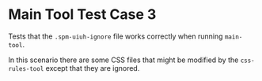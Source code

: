 # Main Tool Test Case 3

Tests that the `.spm-uiuh-ignore` file works correctly when running `main-tool`.

In this scenario there are some CSS files that might be modified by the `css-rules-tool` except that they are ignored.
